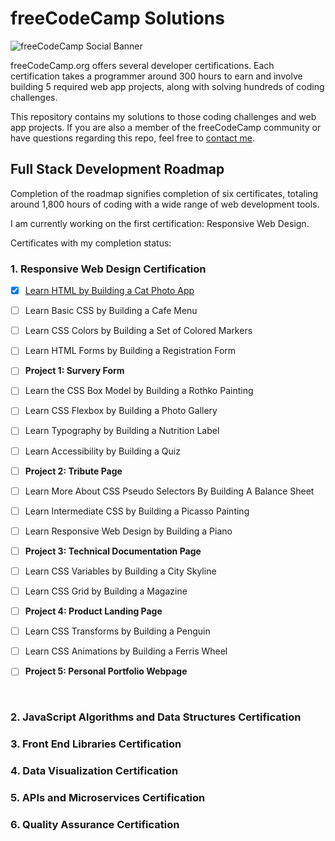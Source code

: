 # freeCodeCamp Solutions

![freeCodeCamp Social Banner](https://s3.amazonaws.com/freecodecamp/wide-social-banner.png)

freeCodeCamp.org offers several developer certifications. Each certification takes a programmer around 300 hours to earn and involve building 5 required web app projects, along with solving hundreds of coding challenges. 

This repository contains my solutions to those coding challenges and web app projects. If you are also a member of the freeCodeCamp community or have questions regarding this repo, feel free to [contact me](https://www.linkedin.com/in/stephancjohnson/).

## Full Stack Development Roadmap 

Completion of the roadmap signifies completion of six certificates, totaling around 1,800 hours of coding with a wide range of web development tools.

I am currently working on the first certification: Responsive Web Design.

Certificates with my completion status:

### **1. Responsive Web Design Certification** 

- [x] [Learn HTML by Building a Cat Photo App](https://github.com/johnsonstephan/freeCodeCamp-Solutions/tree/main/Responsive%20Web%20Design%20Certification/Learn%20HTML%20by%20Building%20a%20Cat%20Photo%20App)

- [ ] Learn Basic CSS by Building a Cafe Menu
- [ ] Learn CSS Colors by Building a Set of Colored Markers
- [ ] Learn HTML Forms by Building a Registration Form
- [ ] **Project 1: Survery Form**  
    
- [ ] Learn the CSS Box Model by Building a Rothko Painting
- [ ] Learn CSS Flexbox by Building a Photo Gallery
- [ ] Learn Typography by Building a Nutrition Label
- [ ] Learn Accessibility by Building a Quiz
- [ ] **Project 2: Tribute Page**  
   
- [ ] Learn More About CSS Pseudo Selectors By Building A Balance Sheet
- [ ] Learn Intermediate CSS by Building a Picasso Painting
- [ ] Learn Responsive Web Design by Building a Piano
- [ ] **Project 3: Technical Documentation Page**  

- [ ] Learn CSS Variables by Building a City Skyline
- [ ] Learn CSS Grid by Building a Magazine
- [ ] **Project 4: Product Landing Page**  

- [ ] Learn CSS Transforms by Building a Penguin
- [ ] Learn CSS Animations by Building a Ferris Wheel 
- [ ] **Project 5: Personal Portfolio Webpage**  
 
<br />
 
### **2. JavaScript Algorithms and Data Structures Certification** 

### **3. Front End Libraries Certification** 

### **4. Data Visualization Certification** 

### **5. APIs and Microservices Certification** 

### **6. Quality Assurance Certification** 